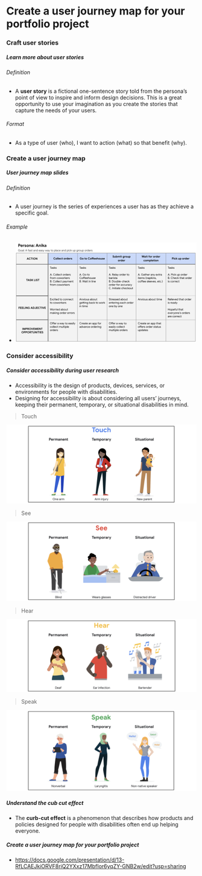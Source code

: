 # Create a user journey map for your portfolio project

### Craft user stories
##### Learn more about user stories
###### Definition
- A **user story** is a fictional one-sentence story told from the persona’s point of view to inspire and inform design decisions. This is a great opportunity to use your imagination as you create the stories that capture the needs of your users.
###### Format
- As a type of user (who), I want to action (what) so that benefit (why).

### Create a user journey map
##### User journey map slides
###### Definition
- A user journey is the series of experiences a user has as they achieve a specific goal.
###### Example
- ![](./images/journey_map_anika.png)

### Consider accessibility
##### Consider accessibility during user research
- Accessibility is the design of products, devices, services, or environments for people with disabilities.
- Designing for accessibility is about considering all users’ journeys, keeping their permanent, temporary, or situational disabilities in mind.
> Touch

![](./images/touch.png)

> See

![](./images/see.png)

> Hear

![](./images/hear.png)

> Speak

![](./images/speak.png)

##### Understand the cub cut effect
- The **curb-cut effect** is a phenomenon that describes how products and policies designed for people with disabilities often end up helping everyone.

##### Create a user journey map for your portfolio project
- https://docs.google.com/presentation/d/13-RfLCAEJkiORVF8riQ2YXxz17MbfIor6yqZY-GNB2w/edit?usp=sharing
